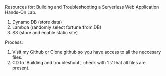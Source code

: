 Resources for: Building and Troubleshooting a Serverless Web Application Hands-On Lab.

1. Dynamo DB (store data)
2. Lambda (randomly select fortune from DB)
3. S3 (store and enable static site)

Process:
1. Visit my Github or Clone github so you have access to all the neccesary files.
2. CD to 'Building and troubleshoot', check with 'ls' that all files are present.
